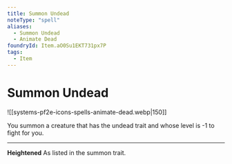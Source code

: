 ```yaml
---
title: Summon Undead
noteType: "spell"
aliases:
  - Summon Undead
  - Animate Dead
foundryId: Item.aO0Su1EKT731px7P
tags:
  - Item
---
```


# Summon Undead
![[systems-pf2e-icons-spells-animate-dead.webp|150]]

You summon a creature that has the undead trait and whose level is -1 to fight for you.

* * *

**Heightened** As listed in the summon trait.
